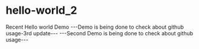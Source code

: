 # hello-world_2
Recent Hello world Demo
---Demo is being done to check about github usage-3rd update---
---Second Demo is being done to check about github usage---
